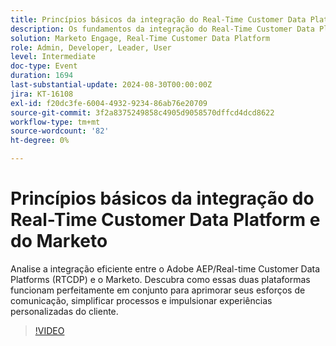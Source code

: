 ```yaml
---
title: Princípios básicos da integração do Real-Time Customer Data Platform e do Marketo
description: Os fundamentos da integração do Real-Time Customer Data Platform e do Marketo exploram como o Adobe AEP/RTCDP e o Marketo trabalham juntos para aprimorar a comunicação, simplificar processos e fornecer experiências personalizadas ao cliente.
solution: Marketo Engage, Real-Time Customer Data Platform
role: Admin, Developer, Leader, User
level: Intermediate
doc-type: Event
duration: 1694
last-substantial-update: 2024-08-30T00:00:00Z
jira: KT-16108
exl-id: f20dc3fe-6004-4932-9234-86ab76e20709
source-git-commit: 3f2a8375249858c4905d9058570dffcd4dcd8622
workflow-type: tm+mt
source-wordcount: '82'
ht-degree: 0%

---
```


# Princípios básicos da integração do Real-Time Customer Data Platform e do Marketo

Analise a integração eficiente entre o Adobe AEP/Real-time Customer Data Platforms (RTCDP) e o Marketo. Descubra como essas duas plataformas funcionam perfeitamente em conjunto para aprimorar seus esforços de comunicação, simplificar processos e impulsionar experiências personalizadas do cliente.

>[!VIDEO](https://video.tv.adobe.com/v/3433222/?learn=on)
